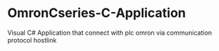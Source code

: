 # OmronCseries-C-Application
Visual C# Application that connect with plc omron 
via communication protocol hostlink
